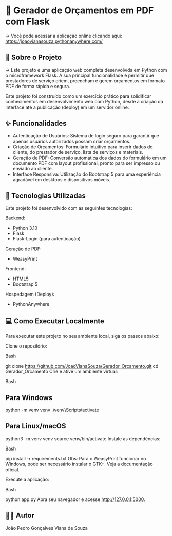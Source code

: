 # 📄 Gerador de Orçamentos em PDF com Flask
-> Você pode acessar a aplicação online clicando aqui: https://joaovianasouza.pythonanywhere.com/

## 📝 Sobre o Projeto
-> Este projeto é uma aplicação web completa desenvolvida em Python com o microframework Flask. A sua principal funcionalidade é permitir que prestadores de serviço criem, preencham e gerem orçamentos em formato PDF de forma rápida e segura.

Este projeto foi construído como um exercício prático para solidificar conhecimentos em desenvolvimento web com Python, desde a criação da interface até a publicação (deploy) em um servidor online.

## ✨ Funcionalidades
- Autenticação de Usuários: Sistema de login seguro para garantir que apenas usuários autorizados possam criar orçamentos.
- Criação de Orçamentos: Formulário intuitivo para inserir dados do cliente, do prestador de serviço, lista de serviços e materiais.
- Geração de PDF: Conversão automática dos dados do formulário em um documento PDF com layout profissional, pronto para ser impresso ou enviado ao cliente.
- Interface Responsiva: Utilização do Bootstrap 5 para uma experiência agradável em desktops e dispositivos móveis.

## 🚀 Tecnologias Utilizadas
Este projeto foi desenvolvido com as seguintes tecnologias:

Backend:
- Python 3.10
- Flask
- Flask-Login (para autenticação)

Geração de PDF:
- WeasyPrint

Frontend:
- HTML5
- Bootstrap 5

Hospedagem (Deploy):
- PythonAnywhere

## 💻 Como Executar Localmente
Para executar este projeto no seu ambiente local, siga os passos abaixo:

Clone o repositório:

Bash

git clone https://github.com/JoaoVianaSouza/Gerador_Orcamento.git
cd Gerador_Orcamento
Crie e ative um ambiente virtual:

Bash

## Para Windows
python -m venv venv
.\venv\Scripts\activate

## Para Linux/macOS
python3 -m venv venv
source venv/bin/activate
Instale as dependências:

Bash

pip install -r requirements.txt
Obs: Para o WeasyPrint funcionar no Windows, pode ser necessário instalar o GTK+. Veja a documentação oficial.

Execute a aplicação:

Bash

python app.py
Abra seu navegador e acesse http://127.0.0.1:5000.

## 👨‍💻 Autor
João Pedro Gonçalves Viana de Souza
